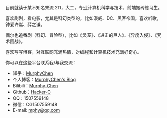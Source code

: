 目前就读于某不知名末流 211，大二，专业计算机科学与技术，前端搬砖练习生。

喜欢刷剧，看电影，尤其是科幻类型的，比如漫威、DC、黑客帝国。喜欢听歌，钟爱许嵩、薛之谦。

偶尔也追番剧（科幻、冒险型），比如《灵笼》、《进击的巨人》、《异度入侵》、《咒术回战》。

喜欢写写博客，对互联网充满热情，对编程和计算机技术充满好奇心。

你可以在这些平台联系我/与我交流：

- 知乎：[MurphyChen](https://www.zhihu.com/people/mphyc)
- 个人博客：[MurphyChen's Blog]()
- Bilibili：[Murphy-Chen](https://space.bilibili.com/434947088)
- Github：[Hacker-C](https://github.com/Hacker-C)
- QQ：1507559148
- 微信：CG1507559148
- E-mail: mphy@qq.com

